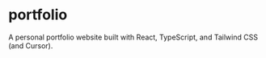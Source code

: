 # portfolio

A personal portfolio website built with React, TypeScript, and Tailwind CSS (and Cursor).